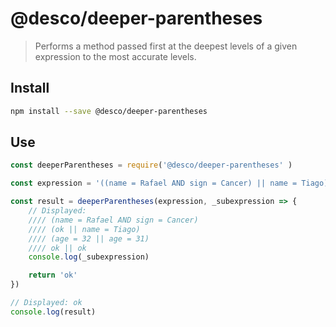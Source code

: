 # @desco/deeper-parentheses

> Performs a method passed first at the deepest levels of a given expression to the most accurate levels.

## Install

``` bash
npm install --save @desco/deeper-parentheses
```

## Use

``` js
const deeperParentheses = require('@desco/deeper-parentheses' )

const expression = '((name = Rafael AND sign = Cancer) || name = Tiago) || (age = 32 || age = 31)'

const result = deeperParentheses(expression, _subexpression => {
    // Displayed:
    //// (name = Rafael AND sign = Cancer)
    //// (ok || name = Tiago)
    //// (age = 32 || age = 31)
    //// ok || ok
    console.log(_subexpression)

    return 'ok'
})

// Displayed: ok
console.log(result)
```